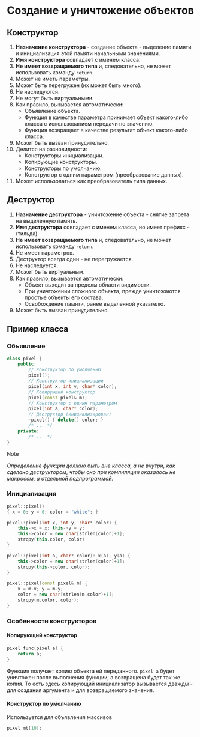 # Создание и уничтожение объектов

## Конструктор

1. **Назначение конструктора** - создание объекта - выделение памяти и инициализация этой памяти начальными значениями.
2. **Имя конструктора** совпадает с именем класса.
3. **Не имеет возвращаемого типа** и, следовательно, не может использовать команду `return`.
4. Может не иметь параметры.
5. Может быть перегружен (их может быть много).
6. Не наследуются.
7. Не могут быть виртуальными.
8. Как правило, вызывается автоматически:
	- Объявление объекта.
	- Функция в качестве параметра принимает объект какого-либо класса с использованием передачи по значению.
	- Функция возвращает в качестве результат объект какого-либо класса.
9. Может быть вызван принудительно.
10. Делится на разновидности:
	- Конструкторы инициализации.
	- Копирующие конструкторы.
	- Конструкторы по умолчанию.
	- Конструктор с одним параметром (преобразование данных).
11. Может использоваться как преобразователь типа данных.

## Деструктор

1. **Назначение деструктора** - уничтожение объекта - снятие запрета на выделенную память.
2. **Имя деструктора** совпадает с именем класса, но имеет префикс `~` (тильда).
3. **Не имеет возвращаемого типа** и, следовательно, не может использовать команду `return`.
4. Не имеет параметров.
5. Деструктор всегда один - не перегружается.
6. Не наследуется.
7. Может быть виртуальным.
8. Как правило, вызывается автоматически:
	- Объект выходит за пределы области видимости.
	- При уничтожении сложного объекта, прежде уничтожаются простые объекты его состава.
	- Освобождение памяти, ранее выделенной указателю.
9. Может быть вызван принудительно.

## Пример класса

### Объявление
```cpp
class pixel {
	public:
		// Конструктор по умолчанию
		pixel();
		// Конструктор инициализации
		pixel(int x, int y, char* color);
		// Копирующий конструктор
		pixel(const pixel& m);
		// Конструктор с одним параметром
		pixel(int a, char* color);
		// Деструктор (инициализирован)
		~pixel() { delete[] color; }
		/* ... */
	private:
		/* ... */
}
```

> [!Note]
> *Определение функции должно быть вне класса, а не внутри, как сделано деструктором, чтобы оно при компиляции оказалось не макросом, а отдельной подпрограммой.* 

### Инициализация

```cpp
pixel::pixel()
{ x = 0; y = 0; color = "white"; }

pixel::pixel(int x, int y, char* color) {
	this->x = x; this->y = y;
	this->color = new char[strlen(color)+1];
	strcpy(this.color, color)
}

pixel::pixel(int a, char* color): x(a), y(a) {
	this->color = new char[strlen(color)+1];
	strcpy(this->color, color);
}

pixel::pixel(const pixel& m) {
	x = m.x; y = m.y;
	color = new char[strlen(m.color)+1];
	strcpy(m.color, color);
}
```
### Особенности конструкторов

#### Копирующий конструктор

```cpp
pixel func(pixel a) {
	return a;
}
```
Функция получает копию объекта ей переданного. `pixel a` будет уничтожен после выполнения функции, а возвращена будет так же копия. То есть здесь копирующий инициализатор вызывается дважды - для создания аргумента и для возвращаемого значения.

#### Конструктор по умолчанию

Используется для объявления массивов
```cpp
pixel mt[10];
```
